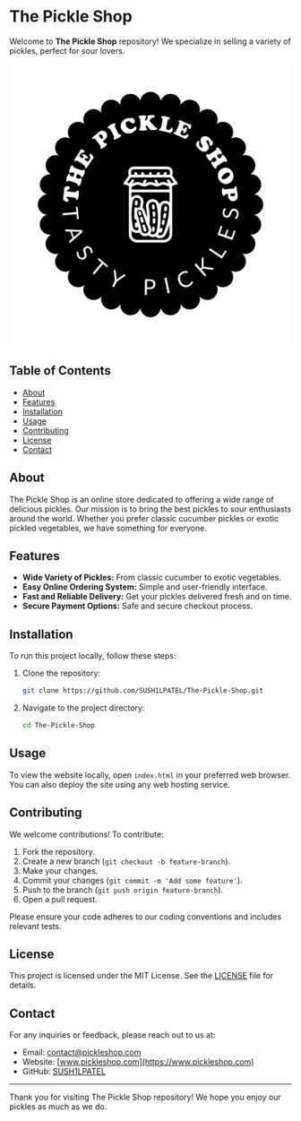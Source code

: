 # The Pickle Shop

Welcome to **The Pickle Shop** repository! We specialize in selling a variety of pickles, perfect for sour lovers.

![The Pickle Shop](public/images/main-logo.png)

## Table of Contents

- [About](#about)
- [Features](#features)
- [Installation](#installation)
- [Usage](#usage)
- [Contributing](#contributing)
- [License](#license)
- [Contact](#contact)

## About

The Pickle Shop is an online store dedicated to offering a wide range of delicious pickles. Our mission is to bring the best pickles to sour enthusiasts around the world. Whether you prefer classic cucumber pickles or exotic pickled vegetables, we have something for everyone.

## Features

- **Wide Variety of Pickles:** From classic cucumber to exotic vegetables.
- **Easy Online Ordering System:** Simple and user-friendly interface.
- **Fast and Reliable Delivery:** Get your pickles delivered fresh and on time.
- **Secure Payment Options:** Safe and secure checkout process.

## Installation

To run this project locally, follow these steps:

1. Clone the repository:
    ```sh
    git clone https://github.com/SUSH1LPATEL/The-Pickle-Shop.git
    ```
2. Navigate to the project directory:
    ```sh
    cd The-Pickle-Shop
    ```

## Usage

To view the website locally, open `index.html` in your preferred web browser. You can also deploy the site using any web hosting service.

## Contributing

We welcome contributions! To contribute:

1. Fork the repository.
2. Create a new branch (`git checkout -b feature-branch`).
3. Make your changes.
4. Commit your changes (`git commit -m 'Add some feature'`).
5. Push to the branch (`git push origin feature-branch`).
6. Open a pull request.

Please ensure your code adheres to our coding conventions and includes relevant tests.

## License

This project is licensed under the MIT License. See the [LICENSE](LICENSE) file for details.

## Contact

For any inquiries or feedback, please reach out to us at:

- Email: [contact@pickleshop.com](mailto:contact@pickleshop.com)
- Website: [www.pickleshop.com](https://www.pickleshop.com)
- GitHub: [SUSH1LPATEL](https://github.com/SUSH1LPATEL)

---

Thank you for visiting The Pickle Shop repository! We hope you enjoy our pickles as much as we do.
